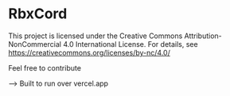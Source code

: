 # RbxCord

This project is licensed under the Creative Commons Attribution-NonCommercial 4.0 International License.
For details, see https://creativecommons.org/licenses/by-nc/4.0/

Feel free to contribute

--> Built to run over vercel.app